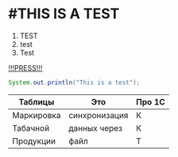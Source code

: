 #THIS IS A TEST
======
1. TEST
2. test
3. Test

[!!!PRESS!!!](https://www.youtube.com/watch?v=DpjwUfwetx8&t=5s "Guess what")

```java
System.out.println("This is a test");
```

| Таблицы       | Это                | Про 1С|
| ------------- |--------------------| ------|
| Маркировка    | синхронизация      | К     |
| Табачной      | данных через       | К     |
| Продукции     | файл               | Т     |


